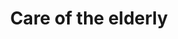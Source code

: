---
title: Care of the elderly
longTitle: 'Care of the elderly'
tags:
- gccommon
usedFor:
- "[[Elderly care]]"
---